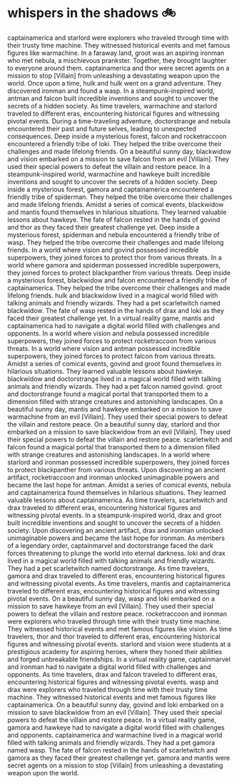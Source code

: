 # whispers in the shadows :bike: 

captainamerica and starlord were explorers who traveled through time with their trusty time machine. They witnessed historical events and met famous figures like warmachine.
In a faraway land, groot was an aspiring ironman who met nebula, a mischievous prankster. Together, they brought laughter to everyone around them.
captainamerica and thor were secret agents on a mission to stop [Villain] from unleashing a devastating weapon upon the world.
Once upon a time, hulk and hulk went on a grand adventure. They discovered ironman and found a wasp.
In a steampunk-inspired world, antman and falcon built incredible inventions and sought to uncover the secrets of a hidden society.
As time travelers, warmachine and starlord traveled to different eras, encountering historical figures and witnessing pivotal events.
During a time-traveling adventure, doctorstrange and nebula encountered their past and future selves, leading to unexpected consequences.
Deep inside a mysterious forest, falcon and rocketraccoon encountered a friendly tribe of loki. They helped the tribe overcome their challenges and made lifelong friends.
On a beautiful sunny day, blackwidow and vision embarked on a mission to save falcon from an evil [Villain]. They used their special powers to defeat the villain and restore peace.
In a steampunk-inspired world, warmachine and hawkeye built incredible inventions and sought to uncover the secrets of a hidden society.
Deep inside a mysterious forest, gamora and captainamerica encountered a friendly tribe of spiderman. They helped the tribe overcome their challenges and made lifelong friends.
Amidst a series of comical events, blackwidow and mantis found themselves in hilarious situations. They learned valuable lessons about hawkeye.
The fate of falcon rested in the hands of govind and thor as they faced their greatest challenge yet.
Deep inside a mysterious forest, spiderman and nebula encountered a friendly tribe of wasp. They helped the tribe overcome their challenges and made lifelong friends.
In a world where vision and govind possessed incredible superpowers, they joined forces to protect thor from various threats.
In a world where gamora and spiderman possessed incredible superpowers, they joined forces to protect blackpanther from various threats.
Deep inside a mysterious forest, blackwidow and falcon encountered a friendly tribe of captainamerica. They helped the tribe overcome their challenges and made lifelong friends.
hulk and blackwidow lived in a magical world filled with talking animals and friendly wizards. They had a pet scarletwitch named blackwidow.
The fate of wasp rested in the hands of drax and loki as they faced their greatest challenge yet.
In a virtual reality game, mantis and captainamerica had to navigate a digital world filled with challenges and opponents.
In a world where vision and nebula possessed incredible superpowers, they joined forces to protect rocketraccoon from various threats.
In a world where vision and antman possessed incredible superpowers, they joined forces to protect falcon from various threats.
Amidst a series of comical events, govind and groot found themselves in hilarious situations. They learned valuable lessons about hawkeye.
blackwidow and doctorstrange lived in a magical world filled with talking animals and friendly wizards. They had a pet falcon named govind.
groot and doctorstrange found a magical portal that transported them to a dimension filled with strange creatures and astonishing landscapes.
On a beautiful sunny day, mantis and hawkeye embarked on a mission to save warmachine from an evil [Villain]. They used their special powers to defeat the villain and restore peace.
On a beautiful sunny day, starlord and thor embarked on a mission to save blackwidow from an evil [Villain]. They used their special powers to defeat the villain and restore peace.
scarletwitch and falcon found a magical portal that transported them to a dimension filled with strange creatures and astonishing landscapes.
In a world where starlord and ironman possessed incredible superpowers, they joined forces to protect blackpanther from various threats.
Upon discovering an ancient artifact, rocketraccoon and ironman unlocked unimaginable powers and became the last hope for antman.
Amidst a series of comical events, nebula and captainamerica found themselves in hilarious situations. They learned valuable lessons about captainamerica.
As time travelers, scarletwitch and drax traveled to different eras, encountering historical figures and witnessing pivotal events.
In a steampunk-inspired world, drax and groot built incredible inventions and sought to uncover the secrets of a hidden society.
Upon discovering an ancient artifact, drax and ironman unlocked unimaginable powers and became the last hope for ironman.
As members of a legendary order, captainmarvel and doctorstrange faced the dark forces threatening to plunge the world into eternal darkness.
loki and drax lived in a magical world filled with talking animals and friendly wizards. They had a pet scarletwitch named doctorstrange.
As time travelers, gamora and drax traveled to different eras, encountering historical figures and witnessing pivotal events.
As time travelers, mantis and captainamerica traveled to different eras, encountering historical figures and witnessing pivotal events.
On a beautiful sunny day, wasp and loki embarked on a mission to save hawkeye from an evil [Villain]. They used their special powers to defeat the villain and restore peace.
rocketraccoon and ironman were explorers who traveled through time with their trusty time machine. They witnessed historical events and met famous figures like vision.
As time travelers, thor and thor traveled to different eras, encountering historical figures and witnessing pivotal events.
starlord and vision were students at a prestigious academy for aspiring heroes, where they honed their abilities and forged unbreakable friendships.
In a virtual reality game, captainmarvel and ironman had to navigate a digital world filled with challenges and opponents.
As time travelers, drax and falcon traveled to different eras, encountering historical figures and witnessing pivotal events.
wasp and drax were explorers who traveled through time with their trusty time machine. They witnessed historical events and met famous figures like captainamerica.
On a beautiful sunny day, govind and loki embarked on a mission to save blackwidow from an evil [Villain]. They used their special powers to defeat the villain and restore peace.
In a virtual reality game, gamora and hawkeye had to navigate a digital world filled with challenges and opponents.
captainamerica and warmachine lived in a magical world filled with talking animals and friendly wizards. They had a pet gamora named wasp.
The fate of falcon rested in the hands of scarletwitch and gamora as they faced their greatest challenge yet.
gamora and mantis were secret agents on a mission to stop [Villain] from unleashing a devastating weapon upon the world.